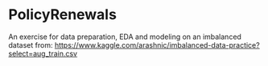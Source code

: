 # PolicyRenewals


An exercise for data preparation, EDA and modeling on an imbalanced dataset from:
https://www.kaggle.com/arashnic/imbalanced-data-practice?select=aug_train.csv 